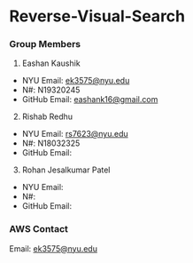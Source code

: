 # Reverse-Visual-Search

### Group Members
1. Eashan Kaushik
 - NYU Email: ek3575@nyu.edu
 - N#: N19320245
 - GitHub Email: eashank16@gmail.com
2. Rishab Redhu
 - NYU Email: rs7623@nyu.edu
 - N#: N18032325
 - GitHub Email: 
3. Rohan Jesalkumar Patel
 - NYU Email: 
 - N#: 
 - GitHub Email:
 
### AWS Contact
Email: ek3575@nyu.edu
